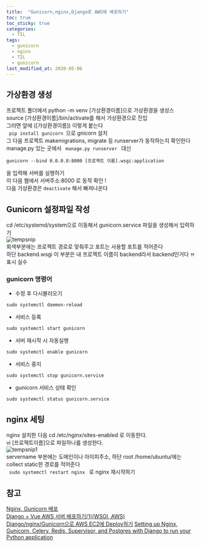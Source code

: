 ```yaml
---
title:  "Gunicorn,nginx,Django로 AWS에 배포하기"
toc: true
toc_sticky: true
categories:
  - TIL
tags:
  - gunicorn
  - nginx
  - TIL
  - gunicorn
last_modified_at: 2020-05-06
---
```

## 가상환경 생성  
프로젝트 폴더에서 python -m venv [가상환경이름]으로 가상환경을 생성스  
source [가상환경이름]/bin/activate를 해서 가상환경으로 진입  
그러면 앞에 ([가상환경이름]) 이렇게 붙는다  
<code> pip install gunicorn </code>으로 gnicorn 설치  
그 다음 프로젝트 makemigrations, migrate 등 runserver가 동작하는지 확인한다  
manage.py 있는 곳에서 <code> manage.py runserver </code> 대신
```
gunicorn --bind 0.0.0.0:8000 [프로젝트 이름].wsgi:application 
```
을 입력해 서버를 실행하기  
이 다음 웹에서 서버주소:8000 로 동작 확인 !  
다음 가상환경은 <code>deactivate</code> 해서 빠져나온다  


## Gunicorn 설정파일 작성
cd /etc/systemd/system으로 이동해서 
gunicorn.service 파일을 생성해서 입력하기  
![tempsnip](https://user-images.githubusercontent.com/37270143/80963428-df664600-8e49-11ea-809c-7aeb39b0b2e3.png)  
회색부분에는 프로젝트 경로로 맞춰주고 포트는 사용할 포트를 적어준다  
하단 backend.wsgi 이 부분은 내 프로젝트 이름이 backend라서 backend인거다 ㅠ 표시 실수  
### gunicorn 명령어
* 수정 후 다시불러오기
```
sudo systemctl daemon-reload
```
* 서비스 등록
```
sudo systemctl start gunicorn
```
* 서버 재시작 시 자동실행
```
sudo systemctl enable gunicorn
```
* 서비스 중지
```
sudo systemctl stop gunicorn.service
```
* gunicorn 서비스 상태 확인
```
sudo systemctl status gunicorn.service
```


## nginx 세팅
nginx 설치한 다음 cd /etc/nginx/sites-enabled 로 이동한다.  
vi [프로젝트이름]으로 파일하나를 생성한다.  
![tempsnip1](https://user-images.githubusercontent.com/37270143/80963744-8e0a8680-8e4a-11ea-875d-43c57e06ee78.png)  
 servername 부분에는 도메인이나 아이피주소,
하단 root /home/ubuntu/에는 collect static한 경로를 적어준다  
<code> sudo systemctl restart nginx </code> 로 nginx 재시작하기  

## 참고
[Nginx, Gunicorn 배포](https://wikidocs.net/6601)  
[Django + Vue AWS 서버 배포하기(1)(WSGI, AWS)](https://ahzick.tistory.com/2)  
[Django/nginx/Gunicorn으로 AWS EC2에 Deploy하기](https://post.naver.com/viewer/postView.nhn?volumeNo=26838977&memberNo=33264526)
[Setting up Nginx, Gunicorn, Celery, Redis, Supervisor, and Postgres with Django to run your Python application](https://medium.com/@dwernychukjosh/setting-up-nginx-gunicorn-celery-redis-supervisor-and-postgres-with-django-to-run-your-python-73c8a1c8c1ba)
